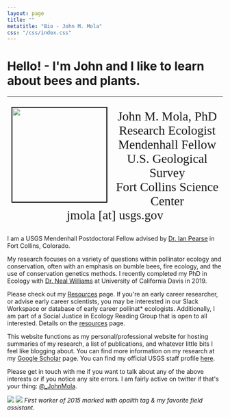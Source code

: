 ```yaml
---
layout: page
title: ""
metatitle: "Bio - John M. Mola"
css: "/css/index.css"
---
```


# Hello! - I'm John and I like to learn about bees and plants.

***

<img align="left" height="220" src="../img/me_PFTF.png" style="margin: 10px 10px; border:2px solid black">

<div style="text-align:center">
  <p style="font-family: calibri; font-size:22pt">
John M. Mola, PhD<br>
Research Ecologist<br>
Mendenhall Fellow<br>
U.S. Geological Survey<br>
Fort Collins Science Center<br>
  jmola [at] usgs.gov
  
  </p>
</div>

I am a USGS Mendenhall Postdoctoral Fellow advised by [Dr. Ian Pearse](https://www.usgs.gov/staff-profiles/ian-pearse?qt-staff_profile_science_products=3#qt-staff_profile_science_products) in Fort Collins, Colorado. 

My research focuses on a variety of questions within pollinator ecology and conservation, often with an emphasis on bumble bees, fire ecology, and the use of conservation genetics methods. I recently completed my PhD in Ecology with [Dr. Neal Williams](http://williamslab.ucdavis.edu) at University of California Davis in 2019. 

Please check out my [Resources](/resources) page. If you're an early career researcher, or advise early career scientists, you may be interested in our Slack Workspace or database of early career pollinat* ecologists. Additionally, I am part of a Social Justice in Ecology Reading Group that is open to all interested. Details on the [resources](/resources) page. 

This website functions as my personal/professional website for hosting summaries of my research, a list of publications, and whatever little bits I feel like blogging about. You can find more information on my research at my [Google Scholar](https://scholar.google.com/citations?user=r9e-7i0AAAAJ&hl=en&oi=ao) page. You can find my official USGS staff profile [here](https://www.usgs.gov/staff-profiles/john-m-mola).


Please get in touch with me if you want to talk about any of the above interests or if you notice any site errors. I am fairly active on twitter if that's your thing: [@_JohnMola](https://twitter.com/_JohnMola).

![](../img/small_beetag.png)            ![](../img/DSCN1695.png)
*First worker of 2015 marked with opalith tag & my favorite field assistant.* 

